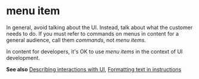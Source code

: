# menu item

In general, avoid talking about the UI. Instead, talk about what the customer needs to do. If you must refer to commands on menus in content for a general audience, call them *commands*, not *menu items*.

In content for developers, it's OK to use *menu items* in the context of UI development.

**See also** [Describing interactions with UI](~/procedures-instructions/describing-interactions-with-ui.md), [Formatting text in instructions](~/procedures-instructions/formatting-text-in-instructions.md)  
